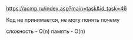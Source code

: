 https://acmp.ru/index.asp?main=task&id_task=46

Код не принимается, не могу понять почему

сложность - O(n)
память - O(n)